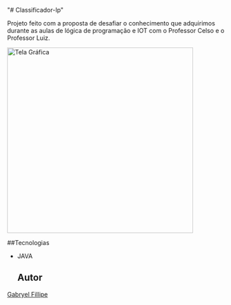 "# Classificador-Ip" 

Projeto feito com a proposta de desafiar o conhecimento que adquirimos durante as aulas de lógica de programação e IOT com o Professor Celso e o Professor Luiz.

<img width="431" alt="Tela Gráfica" src="![tela-grafica](https://github.com/user-attachments/assets/ef2f80da-06d7-40a1-a801-e022d0c69a91)
" />

##Tecnologias
* JAVA

  ## Autor
[Gabryel Fillipe](https://www.linkedin.com/in/gabryel-fillipe/)
